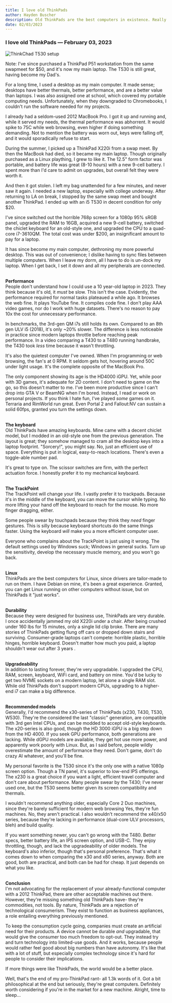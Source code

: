 ```yaml
---
title: I love old ThinkPads
author: Hayden Buscher
description: Old ThinkPads are the best computers in existence. Really.
date: 02/03/2023
---
```


### I love old ThinkPads — February 03, 2023

![ThinkChad T530 setup](img/thinkchad.png)

Note: I've since purchased a ThinkPad P51 workstation from the same swapmeet for $50, and it's now my main laptop. The T530 is still great, having become my Dad's.

For a long time, I used a desktop as my main computer. It made sense; desktops have better thermals, better performance, and are a better value than laptops. I was also assigned one at school, which covered my portable computing needs. Unfortunately, when they downgraded to Chromebooks, I couldn't run the software needed for my projects.

I already had a seldom-used 2012 MacBook Pro. I got it up and running and, while it served my needs, the thermal performance was abhorrent. It would spike to 75C while web browsing, even higher if doing something demanding. Not to mention the battery was worn out, keys were falling off, and it would sporadically refuse to start.

During the summer, I picked up a ThinkPad X220i from a swap meet. By then the MacBook had died, so it became my main laptop. Though originally purchased as a Linux plaything, I grew to like it. The 12.5" form factor was portable, and battery life was great (8-10 hours) with a new 9-cell battery. I spent more than I'd care to admit on upgrades, but overall felt they were worth it. 

And then it got stolen. I left my bag unattended for a few minutes, and never saw it again. I needed a new laptop, especially with college underway. After returning to LA on break, I stopped by the same swap meet and bought another ThinkPad. I ended up with an i5 T530 in decent condition for only $20.

I've since switched out the horrible 768p screen for a 1080p 95% sRGB panel, upgraded the RAM to 16GB, acquired a new 9-cell battery, switched the chiclet keyboard for an old-style one, and upgraded the CPU to a quad-core i7-3610QM. The total cost was under $200, an insignificant amount to pay for a laptop.

It has since become my main computer, dethroning my more powerful desktop. This was out of convenience; I dislike having to sync files between multiple computers. When I leave my dorm, all I have to do is un-dock my laptop. When I get back, I set it down and all my peripherals are connected.<br><br>

**Performance**  
People don't understand how I could use a 10 year-old laptop in 2023. They think because it's old, it *must* be slow. This isn't the case. Evidently, the performance required for normal tasks plateaued a while ago. It browses the web fine. It plays YouTube fine. It compiles code fine. I don't play AAA video games, nor do I work with huge datasets. There's no reason to pay 10x the cost for unnecessary performance.

In benchmarks, the 3rd-gen QM i7s still holds its own. Compared to an 8th gen ULV i5 (2018), it's only ~20% slower. The difference is less noticeable in practice since modern laptops throttle before reaching peak performance. In a video comparing a T430 to a T480 running handbrake, the T430 took *less* time because it wasn't throttling.

It's also the quietest computer I've owned. When I'm programming or web browsing, the fan's at 0 RPM. It seldom gets hot, hovering around 50C under light usage. It's the complete opposite of the MacBook Pro.

The only component showing its age is the HD4000 iGPU. Yet, while poor with 3D games, it's adequate for 2D content. I don't need to game on the go, so this doesn't matter to me. I've been more productive since I can't drop into GTA V or BeamNG when I'm bored. Instead, I read or work on personal projects. If you think I hate fun, I've played *some* games on it. Terraria and RimWorld run great. Even Portal 2 and Fallout:NV can sustain a solid 60fps, granted you turn the settings down.<br><br>

**The keyboard**  
Old ThinkPads have amazing keyboards. Mine came with a decent chiclet model, but I modded in an old-style one from the previous generation. The layout is great; they somehow managed to cram all the desktop keys into a laptop footprint. "Sorcery!", you might say. No, just an efficient use of space. Everything is put in logical, easy-to-reach locations. There's even a toggle-able number pad. 

It's great to type on. The scissor switches are firm, with the perfect actuation force. I honestly prefer it to my mechanical keyboard.<br><br>

**The TrackPoint**  
The TrackPoint will change your life. I vastly prefer it to trackpads. Because it's in the middle of the keyboard, you can move the cursor while typing. No more lifting your hand off the keyboard to reach for the mouse. No more finger dragging, either.

Some people swear by touchpads because they think they *need* finger gestures. This is silly because keyboard shortcuts do the same things faster. Using the keyboard *will* make you a more efficient computer user.

Everyone who complains about the TrackPoint is just using it wrong. The default settings used by Windows suck; Windows in general sucks. Turn up the sensitivity, develop the necessary muscle memory, and you won't go back.<br><br>

**Linux**  
ThinkPads are the best computers for Linux, since drivers are tailor-made to run on them. I have Debian on mine, it's been a great experience. Granted, you can get Linux running on other computers without issue, but on ThinkPads it "just works".<br><br>

**Durability**  
Because they were designed for business use, ThinkPads are very durable. I once accidentally jammed my old X220i under a chair. After being crushed under 160 lbs for 15 minutes, only a single lid clip broke. There are many stories of ThinkPads getting flung off cars or dropped down stairs and surviving. Consumer-grade laptops can't compete: horrible plastic, horrible hinges, horrible keyboard. Doesn't matter how much you paid, a laptop shouldn't wear out after 3 years .<br><br>

**Upgradeability**  
In addition to lasting forever, they're very upgradable. I upgraded the CPU, RAM, screen, keyboard, WiFi card, and battery on mine. You'd be lucky to get two NVME sockets on a modern laptop, let alone a single RAM slot. While old ThinkPads don't support modern CPUs, upgrading to a higher-end i7 can make a big difference.<br><br>

**Recommended models**  
Generally, I'd recommend the x30-series of ThinkPads (x230, T430, T530, W530). They're the considered the last "classic" generation, are compatible with 3rd gen Intel CPUs, and can be modded to accept old-style keyboards. The x20-series is also good, though the HD 3000 iGPU is a big step down from the HD 4000. If you seek GPU performance, both generations are lacking. While dGPU models are available, they get hot use more power, and apparently work poorly with Linux. But, as I said before, people wildly overestimate the amount of performance they need. Don't game, don't do crazy AI whatever, and you'll be fine.

My personal favorite is the T530 since it's the only one with a native 1080p screen option. Though a TN panel, it's superior to low-end IPS offerings. The x230 is a great choice if you want a light, efficient travel computer and don't care about performance. Many people swear by the T430; I've never used one, but the T530 seems better given its screen compatibility and thermals.

I wouldn't recommend anything older, especially Core 2 Duo machines, since they're barely sufficient for modern web browsing Yes, they're fun machines. No, they aren't practical. I also wouldn't recommend the x40/x50 series, because they're lacking in performance (dual-core ULV processors, bleh) and build quality. 

If you want something newer, you can't go wrong with the T480. Better specs, better battery life, an IPS screen option, and USB-C. They enjoy throttling, though, and lack the upgradeability of older models. The keyboard's also inferior, though that's personal preference. That's what it comes down to when comparing the x30 and x80 series, anyway. Both are good, both are practical, and both can be had for cheap. It just depends on what you like.<br><br>

**Conclusion**  
I'm not advocating for the replacement of your already-functional computer with a 2012 ThinkPad, there are other acceptable machines out there. However, they're missing something old ThinkPads have- they're commodities, not tools. By nature, ThinkPads are a rejection of technological consumerism. They exist to function as business appliances, a role entailing everything previously mentioned. 

To keep the consumption cycle going, companies must create an artificial need for their products. A device cannot be durable *and* upgradable, that would give the consumer too much freedom to opt-out. They instead try and turn technology into limited-use goods. And it works, because people would rather feel good about big numbers than have autonomy. It's like that with a lot of stuff, but especially complex technology since it's hard for people to consider their implications.

If more things were like ThinkPads, the world would be a better place.

Well, that's the end of my pro-ThinkPad rant- all 1.3k words of it. Got a bit philosophical at the end but seriously, they're great computers. Definitely worth considering if you're in the market for a new machine. Alright, time to sleep...
